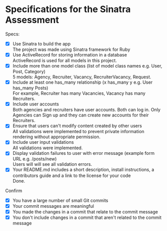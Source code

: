 # Specifications for the Sinatra Assessment

Specs:
- [x] Use Sinatra to build the app  
The project was made using Sinatra framework for Ruby
- [x] Use ActiveRecord for storing information in a database  
ActiveRecord is used for all models in this project.
- [x] Include more than one model class (list of model class names e.g. User, Post, Category)  
5 models: Agency, Recruiter, Vacancy, RecruiterVacancy, Request.
- [x] Include at least one has_many relationship (x has_many y e.g. User has_many Posts)  
For example, Recruiter has many Vacancies, Vacancy has many Recruiters.
- [x] Include user accounts  
Both agencies and recruiters have user accounts. Both can log in. Only Agencies can Sign up and they can create new accounts for their Recruiters.
- [x] Ensure that users can't modify content created by other users  
All validations were implemented to prevent private information rendering without appropriate permission.
- [x] Include user input validations  
All validations were implemented.
- [x] Display validation failures to user with error message (example form URL e.g. /posts/new)  
Users will will see all validation errors.
- [x] Your README.md includes a short description, install instructions, a contributors guide and a link to the license for your code  
Done.

Confirm
- [x] You have a large number of small Git commits  
- [x] Your commit messages are meaningful  
- [x] You made the changes in a commit that relate to the commit message  
- [x] You don't include changes in a commit that aren't related to the commit message  
